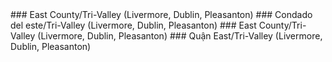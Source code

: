 <style>
.h3{
    margin-top:2rem;
}
</style>
<RenderIf language="en,tl">
### East County/Tri-Valley (Livermore, Dublin, Pleasanton)

</RenderIf>
<RenderIf language="es">
### Condado del este/Tri-Valley (Livermore, Dublin, Pleasanton)

</RenderIf>
<RenderIf language="zh">
### East County/Tri-Valley (Livermore, Dublin, Pleasanton)

</RenderIf>
<RenderIf language="vi">
### Quận East/Tri-Valley (Livermore, Dublin, Pleasanton)

</RenderIf>
